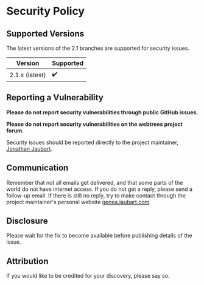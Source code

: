 # Security Policy

## Supported Versions

The latest versions of the 2.1 branches are supported for security issues.

| Version        | Supported          |
| -------------- | ------------------ |
| 2.1.x (latest) | :heavy_check_mark: |

## Reporting a Vulnerability

**Please do not report security vulnerabilities through public GitHub issues.**

**Please do not report security vulnerabilities on the webtrees project forum.**

Security issues should be reported directly to the project maintainer,
[Jonathan Jaubart](mailto:dev@jaubart.com).

## Communication

Remember that not all emails get delivered, and that some parts of the world do not have internet access.
If you do not get a reply, please send a follow-up email.
If there is still no reply, try to make contact through the project maintainer's personal website [genea.jaubart.com](https://genea.jaubart.com/wt/).

## Disclosure

Please wait for the fix to become available before publishing details of the issue.

## Attribution

If you would like to be credited for your discovery, please say so.
